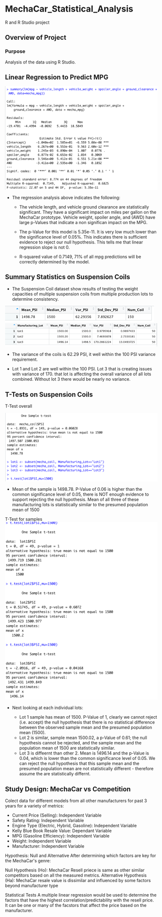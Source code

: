 # MechaCar_Statistical_Analysis

R and R Studio project

## Overview of Project

### Purpose

Analysis of the data using R Studio. 

## Linear Regression to Predict MPG

![Linear_regression.png](https://github.com/kejtkjet1/MechaCar_Statistical_Analysis/blob/main/images/Linear_regression.png)

- The regression analysis above indicates the following:
    - The vehicle length, and vehicle ground clearance are statistically significant. They have a significant impact on miles per gallon on the MechaCar prototype. Vehicle weight, spoiler angle, and (AWD) have large p-Values that indicate a non significan impact on the MPG. 

    - The p-Value for this model is 5.35e-11. It is very low much lower than the significance level of 0.05%. This indicates there is sufficient evidence to reject our null hypothesis. This tells me that linear regression slope is not 0. 

    - R-squared value of 0.7149, 71% of all mpg predictions will be correctly determined by the  model. 



## Summary Statistics on Suspension Coils

- The Suspension Coil dataset show results of testing the weight capacities of multiple suspension coils from multiple production lots to determine consistency.


![total_summary_df.png](https://github.com/kejtkjet1/MechaCar_Statistical_Analysis/blob/main/images/total_summary_df.png)
![Lot_summary_df.png](https://github.com/kejtkjet1/MechaCar_Statistical_Analysis/blob/main/images/Lot_summary_df.png)

- The variance of the coils is 62.29 PSI, it well within the 100 PSI variance requirement.

- Lot 1 and Lot 2 are well within the 100 PSI. Lot 3 that is creating issues with variance of 170. that lot is affecting the overall variance of all lots combined. Without lot 3 there would be nearly no variance. 

## T-Tests on Suspension Coils

T-Test overall

![ttest.png](https://github.com/kejtkjet1/MechaCar_Statistical_Analysis/blob/main/images/ttest.png)

- Mean of the sample is 1498.78. P-Value of 0.06 is higher than the common significance level of 0.05, there is NOT enough evidence to support rejecting the null hypothesis. Mean of all three of these manufacturing lots is statistically similar to the presumed population mean of 1500


T-Test for samples
![ttest_samples.png](https://github.com/kejtkjet1/MechaCar_Statistical_Analysis/blob/main/images/ttest_samples.png)

- Next looking at each individual lots:

    -  Lot 1 sample has mean of 1500. P-Value of 1, clearly we cannot reject (i.e. accept) the null hypothesis that there is no statistical difference between the observed sample mean and the presumed population mean (1500).
    - Lot 2 is similar, sample mean  1500.02, a p-Value of 0.61; the null hypothesis cannot be rejected, and the sample mean and the population mean of 1500 are statistically similar.
    - Lot 3 is diffeernt than other 2. Mean is 1496.14 and the p-Value is 0.04, which is lower than the common significance level of 0.05. We can reject the null hypothesis that this sample mean and the presumed population mean are not statistically different - therefore assume the are statistically differnt.

## Study Design: MechaCar vs Competition

Colect data for different models from all other manufacturers for past 3 years for a variety of  metrics:

- Current Price (Selling): Independent Variable
- Safety Rating: Independent Variable 
- Engine Type (Electric, Hybrid, Gasoline): Independent Variable
- Kelly Blue Book Resale Value: Dependant Variable
- MPG (Gasoline Efficiency): Independent Variable
- Weight: Independent Variable
- Manufacturer: Independent Variable


Hypothesis: Null and Alternative
After determining which factors are key for the MechaCar's genre:

Null Hypothesis (Ho): MechaCar Resell priece is same as other similar competitors based on all the measured metrics. 
Alternative Hypothesis (Ha): MechaCar resale value is dissimilar and influenced by some factors beyond manufacturer type


Statistical Tests
A multiple linear regression would be used to determine the factors that have the highest correlation/predictability with the resell price. It can be one or many of the facstors that affect the price based on the manufacturer.